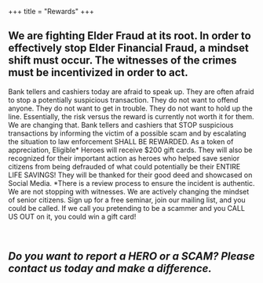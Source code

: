 +++
title = "Rewards"
+++

## We are fighting Elder Fraud at its root.  In order to effectively stop Elder Financial Fraud, a mindset shift must occur.  The witnesses of the crimes must be incentivized in order to act.  

Bank tellers and cashiers today are afraid to speak up.  They are often afraid to stop a potentially suspicious transaction.  They do not want to offend anyone.  They do not want to get in trouble. They do not want to hold up the line. Essentially, the risk versus the reward is currently not worth it for them.  We are changing that.  Bank tellers and cashiers that STOP suspicious transactions by informing the victim of a possible scam and by escalating the situation to law enforcement SHALL BE REWARDED.  As a token of appreciation, Eligible* Heroes will receive $200 gift cards.  They will also be recognized for their important action as heroes who helped save senior citizens from being defrauded of what could potentially be their ENTIRE LIFE SAVINGS!  They will be thanked for their good deed and showcased on Social Media.
*There is a review process to ensure the incident is authentic. <br>
We are not stopping with witnesses.  We are actively changing the mindset of senior citizens.  Sign up for a free seminar, join our mailing list, and you could be called.  If we call you pretending to be a scammer and you CALL US OUT on it, you could win a gift card!

<br>

## *Do you want to report a HERO or a SCAM? Please contact us today and make a difference.*